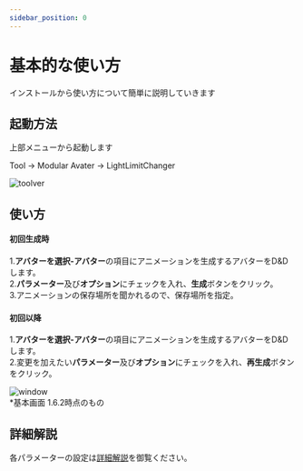 ```yaml
---
sidebar_position: 0
---
```


# 基本的な使い方

インストールから使い方について簡単に説明していきます

## 起動方法

上部メニューから起動します  

Tool → Modular Avater → LightLimitChanger  

![toolver](/img/docs/howtouse/toolber.png)

## 使い方

#### 初回生成時  
1.**アバターを選択-アバター**の項目にアニメーションを生成するアバターをD&Dします。  
2.**パラメーター**及び**オプション**にチェックを入れ、**生成**ボタンをクリック。  
3.アニメーションの保存場所を聞かれるので、保存場所を指定。

#### 初回以降
1.**アバターを選択-アバター**の項目にアニメーションを生成するアバターをD&Dします。  
2.変更を加えたい**パラメーター**及び**オプション**にチェックを入れ、**再生成**ボタンをクリック。  

![window](/img/docs/howtouse/window.png)  
*基本画面 1.6.2時点のもの

## 詳細解説

各パラメーターの設定は[詳細解説](/docs/discription/disc_param)を御覧ください。


